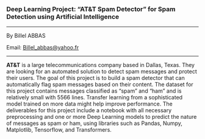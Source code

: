 ### Deep Learning Project: “AT&T Spam Detector” for Spam Detection using Artificial Intelligence
---------------
By Billel ABBAS 

Email: Billel_abbas@yahoo.fr 



----------------

**AT&T** is a large telecommunications company based in Dallas, Texas. They are looking for an automated solution to detect spam messages and protect their users. The goal of this project is to build a spam detector that can automatically flag spam messages based on their content. The dataset for this project contains messages classified as “spam” and “ham” and is relatively small with 5566 lines. Transfer learning from a sophisticated model trained on more data might help improve performance. The deliverables for this project include a notebook with all necessary preprocessing and one or more Deep Learning models to predict the nature of messages as spam or ham, using libraries such as Pandas, Numpy, Matplotlib, Tensorflow, and Transformers.
